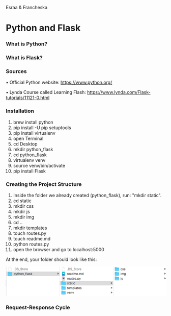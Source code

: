 Esraa & Francheska

# Python and Flask

### What is Python?

### What is Flask?

### Sources

• Official Python website: https://www.python.org/

• Lynda Course called Learning Flash: https://www.lynda.com/Flask-tutorials/11121-0.html

### Installation

1. brew install python
2. pip install -U pip setuptools
3. pip install virtualenv
3. open Terminal
4. cd Desktop
5. mkdir python_flask
6. cd python_flask
7. virtualenv venv
8. source venv/bin/activate
9. pip install Flask

### Creating the Project Structure

1. Inside the folder we already created (python_flask), run: "mkdir static".
2. cd static
3. mkdir css
4. mkdir js
5. mkdir img
6. cd ..
7. mkdir templates
8. touch routes.py
9. touch readme.md
10. python routes.py
11. open the browser and go to localhost:5000

At the end, your folder should look like this:

![Folder Structure](./images/folderstructure.png)

### Request-Response Cycle

